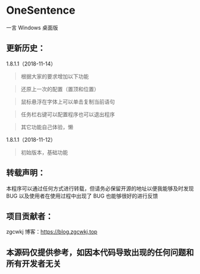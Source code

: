 # OneSentence
一言 Windows 桌面版

## 更新历史：

1.8.1.1（2018-11-14）

>根据大家的要求增加以下功能

>还原上一次的配置（置顶和位置）

>鼠标悬浮在字体上可以单击复制当前语句

>任务栏右键可以配置程序也可以退出程序

>其它功能自己体验，懒

1.8.1.1（2018-11-12）

>初始版本，基础功能

## 转载声明：

本程序可以通过任何方式进行转载，但请务必保留开源的地址以便我能够及时发现 BUG 以及使用者在使用过程中出现了 BUG 也能够很好的进行反馈

## 项目贡献者：

zgcwkj 博客：https://blog.zgcwkj.top

## 本源码仅提供参考，如因本代码导致出现的任何问题和所有开发者无关
